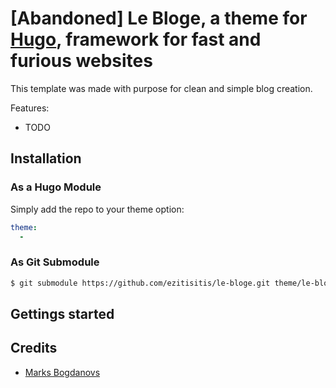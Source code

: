 # [Abandoned] Le Bloge, a theme for [Hugo](hugo), framework for fast and furious websites

This template was made with purpose for clean and simple blog creation.

Features:

- TODO

## Installation

### As a Hugo Module

Simply add the repo to your theme option:

```yaml
theme:
  - 
```

### As Git Submodule

```bash
$ git submodule https://github.com/ezitisitis/le-bloge.git theme/le-bloge
```

## Gettings started

## Credits

- [Marks Bogdanovs](https://www.ezitisitis.com)

